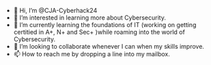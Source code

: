 - 👋 Hi, I’m @CJA-Cyberhack24
- 👀 I’m interested in learning more about Cybersecurity.
- 🌱 I’m currently learning the foundations of IT (working on getting certitied in A+, N+ and Sec+ )while roaming into the world of Cybersecurity. 
- 💞️ I’m looking to collaborate whenever I can when my skills improve.  
- 📫 How to reach me by dropping a line into my mailbox.

<!---
CJA-Cyberhack24/CJA-Cyberhack24 is a ✨ special ✨ repository because its `README.md` (this file) appears on your GitHub profile.
You can click the Preview link to take a look at your changes.
--->
